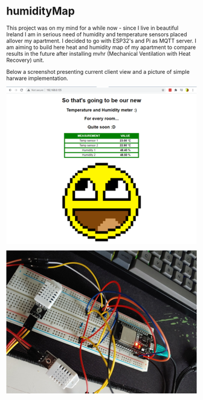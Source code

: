 # humidityMap
This project was on my mind for a while now - since I live in beautiful Ireland I am in serious need of humidity and temperature sensors placed allover my apartment. I decided to go with ESP32's and Pi as MQTT server. I am aiming to build here heat and humidity map of my apartment to compare results in the future after installing mvhr (Mechanical Ventilation with Heat Recovery) unit.

Below a screenshot presenting current client view and a picture of simple harware implementation.

![alt text](https://github.com/c4rt0/humidityMap/blob/main/images/Capture1.PNG "Current web client view")

![alt text](https://github.com/c4rt0/humidityMap/blob/main/images/20210217_150500.jpg "Current implementation")
